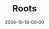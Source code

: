 ---
layout: message
category: message
series: "The Garden"
title: "Roots"
date: 2009-10-18-00-00
message_id: 586
description: "Chuck Mingo discusses the importance of spending time in good soil."
video: "https://s3.amazonaws.com/crossroadsvideomessages/Web.mp4"
video-duration: "40:59"
video-image: "http://s3.amazonaws.com/crossroads-media/images/legacy/content/Web.jpg"
audio: "http://s3.amazonaws.com/crossroadsaudiomessages/Web.mp3"
audio-duration: "40:59"
notes-description: ""
notes: "http://s3.amazonaws.com/crossroads-media/media/legacy/documents/SN_10_17-18_09.pdf"
notes-title: "Roots (Study Notes)"
program: "http://s3.amazonaws.com/crossroads-media/media/legacy/documents/10_17-18_09Program.pdf"
explicit: false
---